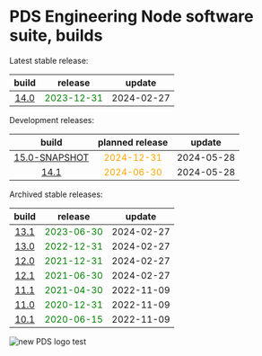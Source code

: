 
PDS Engineering Node software suite, builds
===========================================


Latest stable release:  

|build|release|update|
| :---: | :---: | :---: |
|[14.0](./14.0)|<span style="color:green">2023-12-31</span>|2024-02-27|
  


Development releases:  

|build|planned release|update|
| :---: | :---: | :---: |
|[15.0-SNAPSHOT](./15.0-SNAPSHOT)|<span style="color:orange">2024-12-31</span>|2024-05-28|
|[14.1](./14.1)|<span style="color:orange">2024-06-30</span>|2024-05-28|
  


Archived stable releases:  

|build|release|update|
| :---: | :---: | :---: |
|[13.1](./13.1)|<span style="color:green">2023-06-30</span>|2024-02-27|
|[13.0](./13.0)|<span style="color:green">2022-12-31</span>|2024-02-27|
|[12.0](./12.0)|<span style="color:green">2021-12-31</span>|2024-02-27|
|[12.1](./12.1)|<span style="color:green">2021-06-30</span>|2024-02-27|
|[11.1](./11.1)|<span style="color:green">2021-04-30</span>|2022-11-09|
|[11.0](./11.0)|<span style="color:green">2020-12-31</span>|2022-11-09|
|[10.1](./10.1)|<span style="color:green">2020-06-15</span>|2022-11-09|
  
![new PDS logo test](https://nasa-pds.github.io/pdsen-corral/images/logo.png)